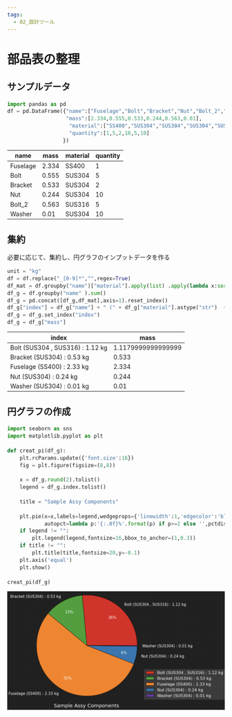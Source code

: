 ```yaml
---
tags:
  - 02_設計ツール
---
```


# 部品表の整理

## サンプルデータ

```sample.py
import pandas as pd
df = pd.DataFrame({"name":["Fuselage","Bolt","Bracket","Nut","Bolt_2","Washer"],
                   "mass":[2.334,0.555,0.533,0.244,0.563,0.01],
                    "material":["SS400","SUS304","SUS304","SUS304","SUS316","SUS304"],
                    "quantity":[1,5,2,10,5,10]
                  })
```

| name     | mass  | material | quantity |
| -------- | ----- | -------- | -------- |
| Fuselage | 2.334 | SS400    | 1        |
| Bolt     | 0.555 | SUS304   | 5        |
| Bracket  | 0.533 | SUS304   | 2        |
| Nut      | 0.244 | SUS304   | 10       |
| Bolt_2   | 0.563 | SUS316   | 5        |
| Washer   | 0.01  | SUS304   | 10       |

## 集約

必要に応じて、集約し、円グラフのインプットデータを作る

```groupby.py
unit = "kg"
df = df.replace("_[0-9]*","",regex=True)
df_mat = df.groupby("name")["material"].apply(list) .apply(lambda x:sorted(x)) .apply(' , '.join)
df_g = df.groupby("name" ).sum()
df_g = pd.concat([df_g,df_mat],axis=1).reset_index()
df_g["index"] = df_g["name"] + " (" + df_g["material"].astype("str")  + ") : " + df_g["mass"].round(2).astype("str")  + " " + unit
df_g = df_g.set_index("index")
df_g = df_g["mass"]
```

| index                            | mass               |
| -------------------------------- | ------------------ |
| Bolt (SUS304 , SUS316) : 1.12 kg | 1.1179999999999999 |
| Bracket (SUS304) : 0.53 kg       | 0.533              |
| Fuselage (SS400) : 2.33 kg       | 2.334              |
| Nut (SUS304) : 0.24 kg           | 0.244              |
| Washer (SUS304) : 0.01 kg        | 0.01               |

## 円グラフの作成

```pie.py
import seaborn as sns
import matplotlib.pyplot as plt

def creat_pi(df_g):
    plt.rcParams.update({'font.size':16})
    fig = plt.figure(figsize=(8,8))

    x = df_g.round(2).tolist()
    legend = df_g.index.tolist()

    title = "Sample Assy Components"

    plt.pie(x=x,labels=legend,wedgeprops={'linewidth':1,'edgecolor':'black'},
            autopct=lambda p:'{:.0f}%'.format(p) if p>=2 else '',pctdistance=.75, textprops={'fontsize': 15})
    if legend != "":
        plt.legend(legend,fontsize=16,bbox_to_anchor=(1,0.3))
    if title != "":
        plt.title(title,fontsize=20,y=-0.1)
    plt.axis('equal')
    plt.show()

creat_pi(df_g)
```

![](./image/部品表の整理/pie.png)
